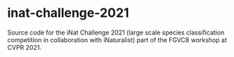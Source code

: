 # inat-challenge-2021
Source code for the iNat Challenge 2021 (large scale species classification competition in collaboration with iNaturalist) part of the FGVC8 workshop at CVPR 2021.
